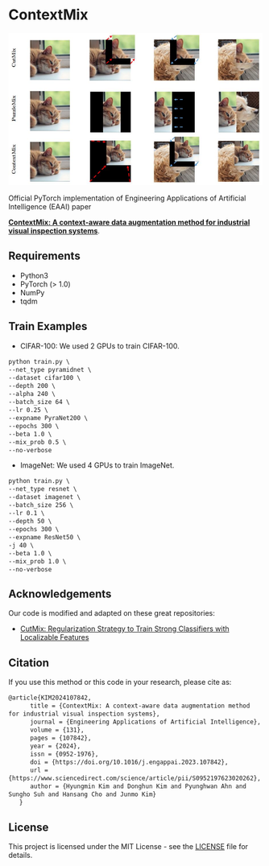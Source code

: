 # ContextMix
![teaser](assets/teaser.jpg)

Official PyTorch implementation of Engineering Applications of Artificial Intelligence (EAAI) paper

[**ContextMix: A context-aware data augmentation method for industrial visual inspection systems**](https://doi.org/10.1016/j.engappai.2023.107842).

## Requirements
- Python3
- PyTorch (> 1.0)
- NumPy
- tqdm

## Train Examples
- CIFAR-100: We used 2 GPUs to train CIFAR-100.
```
python train.py \
--net_type pyramidnet \
--dataset cifar100 \
--depth 200 \
--alpha 240 \
--batch_size 64 \
--lr 0.25 \
--expname PyraNet200 \
--epochs 300 \
--beta 1.0 \
--mix_prob 0.5 \
--no-verbose
```
- ImageNet: We used 4 GPUs to train ImageNet.
```
python train.py \
--net_type resnet \
--dataset imagenet \
--batch_size 256 \
--lr 0.1 \
--depth 50 \
--epochs 300 \
--expname ResNet50 \
-j 40 \
--beta 1.0 \
--mix_prob 1.0 \
--no-verbose
```

## Acknowledgements
Our code is modified and adapted on these great repositories:

- [CutMix: Regularization Strategy to Train Strong Classifiers with Localizable Features](https://github.com/clovaai/CutMix-PyTorch)


## Citation
If you use this method or this code in your research, please cite as:
```
@article{KIM2024107842,
      title = {ContextMix: A context-aware data augmentation method for industrial visual inspection systems},
      journal = {Engineering Applications of Artificial Intelligence},
      volume = {131},
      pages = {107842},
      year = {2024},
      issn = {0952-1976},
      doi = {https://doi.org/10.1016/j.engappai.2023.107842},
      url = {https://www.sciencedirect.com/science/article/pii/S0952197623020262},
      author = {Hyungmin Kim and Donghun Kim and Pyunghwan Ahn and Sungho Suh and Hansang Cho and Junmo Kim}
   }
```

## License
This project is licensed under the MIT License - see the [LICENSE](LICENSE) file for details.

